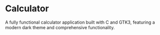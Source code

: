 # Calculator
A fully functional calculator application built with C and GTK3, featuring a modern dark theme and comprehensive functionality.
